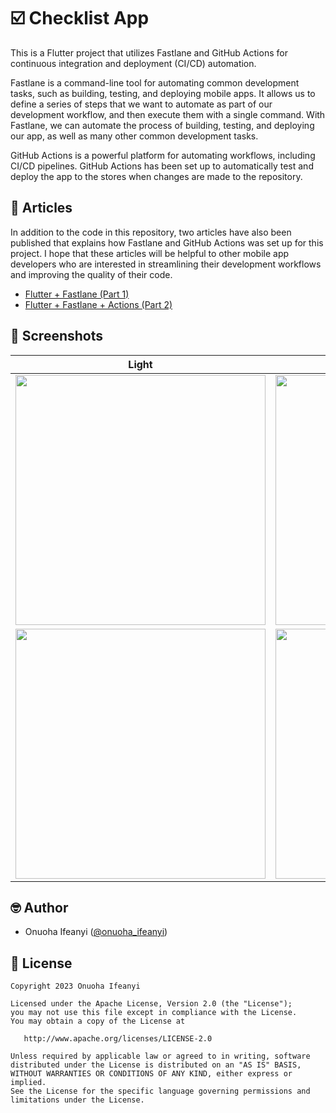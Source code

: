 # ☑️ Checklist App

This is a Flutter project that utilizes Fastlane and GitHub Actions for continuous integration and deployment (CI/CD) automation.

Fastlane is a command-line tool for automating common development tasks, such as building, testing, and deploying mobile apps. It allows us to define a series of steps that we want to automate as part of our development workflow, and then execute them with a single command. With Fastlane, we can automate the process of building, testing, and deploying our app, as well as many other common development tasks.

GitHub Actions is a powerful platform for automating workflows, including CI/CD pipelines. GitHub Actions has been set up to automatically  test and deploy the app to the stores when changes are made to the repository.

## 📝 Articles
In addition to the code in this repository, two articles have also been published that explains how Fastlane and GitHub Actions was set up for this project. I hope that these articles will be helpful to other mobile app developers who are interested in streamlining their development workflows and improving the quality of their code.

- [Flutter + Fastlane (Part 1)](https://o-ifeanyi.hashnode.dev/flutter-fastlane-part-1)
- [Flutter + Fastlane + Actions (Part 2)](https://o-ifeanyi.hashnode.dev/flutter-fastlane-github-actions-part-2)

## 📸 Screenshots
| Light | Dark |
|------|-------|
|<img src="https://user-images.githubusercontent.com/60583263/233743953-001b6150-18e2-4a97-a4a0-06b12658c19f.png" width="400"> |  <img src="https://user-images.githubusercontent.com/60583263/233744004-2b5378ec-4e9b-424e-8b93-7bcdb6caed7c.png" width="400">|
|<img src="https://user-images.githubusercontent.com/60583263/233743985-545f9cea-d37c-4d59-ba6d-fef7e82ad5dd.png" width="400"> |  <img src="https://user-images.githubusercontent.com/60583263/233744027-243b72b4-0269-4d6f-9218-10ed63312186.png" width="400">|

## 🤓 Author
- Onuoha Ifeanyi ([@onuoha_ifeanyi](https://twitter.com/onuoha_ifeanyi))

## 🔖 License
    Copyright 2023 Onuoha Ifeanyi

    Licensed under the Apache License, Version 2.0 (the "License");
    you may not use this file except in compliance with the License.
    You may obtain a copy of the License at

       http://www.apache.org/licenses/LICENSE-2.0

    Unless required by applicable law or agreed to in writing, software
    distributed under the License is distributed on an "AS IS" BASIS,
    WITHOUT WARRANTIES OR CONDITIONS OF ANY KIND, either express or implied.
    See the License for the specific language governing permissions and
    limitations under the License.
